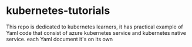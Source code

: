 # kubernetes-tutorials
This repo is dedicated to kubernetes learners, it has practical example of Yaml code that consist of azure kubernetes service and kubernetes native service. each Yaml document it's on its own
